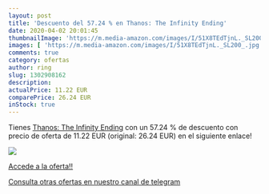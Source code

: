 ```yaml
---
layout: post
title: 'Descuento del 57.24 % en Thanos: The Infinity Ending'
date: 2020-04-02 20:01:45
thumbnailImage: 'https://m.media-amazon.com/images/I/51X8TEdTjnL._SL200_.jpg'
images: [ 'https://m.media-amazon.com/images/I/51X8TEdTjnL._SL200_.jpg' ]
comments: true
category: ofertas
author: ring
slug: 1302908162
description:
actualPrice: 11.22 EUR
comparePrice: 26.24 EUR
inStock: true
---
```


Tienes [Thanos: The Infinity Ending](https://www.amazon.es/dp/1302908162/?tag=redken-21) con un 57.24 % de descuento con precio de oferta de 11.22 EUR (original: 26.24 EUR) en el siguiente enlace!

[![](https://m.media-amazon.com/images/I/51X8TEdTjnL._SL200_.jpg)](https://www.amazon.es/dp/1302908162/?tag=redken-21)

[Accede a la oferta!!](https://www.amazon.es/dp/1302908162/?tag=redken-21)

[Consulta otras ofertas en nuestro canal de telegram](https://t.me/s/ofertas25)
